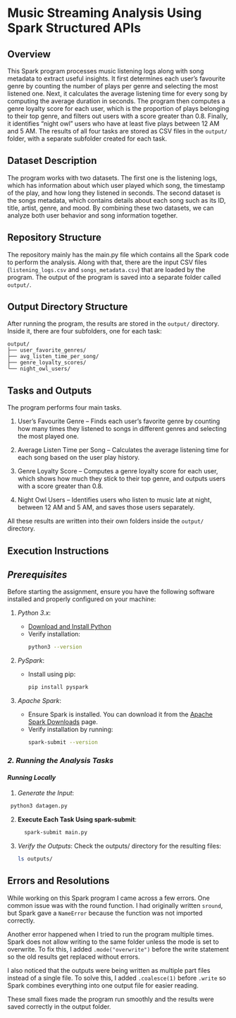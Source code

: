 # Music Streaming Analysis Using Spark Structured APIs

## Overview
This Spark program processes music listening logs along with song metadata to extract useful insights. It first determines each user’s favourite genre by counting the number of plays per genre and selecting the most listened one. Next, it calculates the average listening time for every song by computing the average duration in seconds. The program then computes a genre loyalty score for each user, which is the proportion of plays belonging to their top genre, and filters out users with a score greater than 0.8. Finally, it identifies “night owl” users who have at least five plays between 12 AM and 5 AM. The results of all four tasks are stored as CSV files in the `output/` folder, with a separate subfolder created for each task.
## Dataset Description
The program works with two datasets. The first one is the listening logs, which has information about which user played which song, the timestamp of the play, and how long they listened in seconds. The second dataset is the songs metadata, which contains details about each song such as its ID, title, artist, genre, and mood. By combining these two datasets, we can analyze both user behavior and song information together.
## Repository Structure
The repository mainly has the main.py file which contains all the Spark code to perform the analysis. Along with that, there are the input CSV files (`listening_logs.csv` and `songs_metadata.csv`) that are loaded by the program. The output of the program is saved into a separate folder called `output/`.
## Output Directory Structure
After running the program, the results are stored in the `output/` directory. Inside it, there are four subfolders, one for each task:
```text
output/
├── user_favorite_genres/
├── avg_listen_time_per_song/
├── genre_loyalty_scores/
└── night_owl_users/

```
## Tasks and Outputs
The program performs four main tasks.

1. User’s Favourite Genre – Finds each user’s favorite genre by counting how many times they listened to songs in different genres and selecting the most played one.

2. Average Listen Time per Song – Calculates the average listening time for each song based on the user play history.

3. Genre Loyalty Score – Computes a genre loyalty score for each user, which shows how much they stick to their top genre, and outputs users with a score greater than 0.8.

4. Night Owl Users – Identifies users who listen to music late at night, between 12 AM and 5 AM, and saves those users separately.

All these results are written into their own folders inside the `output/` directory.
## Execution Instructions
## *Prerequisites*

Before starting the assignment, ensure you have the following software installed and properly configured on your machine:

1. *Python 3.x*:
   - [Download and Install Python](https://www.python.org/downloads/)
   - Verify installation:
     ```bash
     python3 --version
     ```

2. *PySpark*:
   - Install using pip:
     ```bash
     pip install pyspark
     ```

3. *Apache Spark*:
   - Ensure Spark is installed. You can download it from the [Apache Spark Downloads](https://spark.apache.org/downloads.html) page.
   - Verify installation by running:
     ```bash
     spark-submit --version
     ```

### *2. Running the Analysis Tasks*

####  *Running Locally*

1. *Generate the Input*:
  ```bash
   python3 datagen.py
   ```

2. **Execute Each Task Using spark-submit**:
   ```bash
     spark-submit main.py
   ```

3. *Verify the Outputs*:
   Check the outputs/ directory for the resulting files:
   ```bash
   ls outputs/
   ```

## Errors and Resolutions
While working on this Spark program I came across a few errors. One common issue was with the round function. I had originally written `sround`, but Spark gave a `NameError` because the function was not imported correctly.

Another error happened when I tried to run the program multiple times. Spark does not allow writing to the same folder unless the mode is set to overwrite. To fix this, I added `.mode("overwrite")` before the write statement so the old results get replaced without errors.

I also noticed that the outputs were being written as multiple part files instead of a single file. To solve this, I added `.coalesce(1)` before `.write` so Spark combines everything into one output file for easier reading.

These small fixes made the program run smoothly and the results were saved correctly in the output folder.
